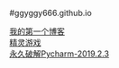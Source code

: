 #ggyggy666.github.io

[我的第一个博客](http://ggy.44pp.vip/2020/01/03/%E4%B8%AA%E4%BA%BA%E5%8D%9A%E5%AE%A2%E7%AE%80%E8%BF%B0/#more)  
[精灵游戏](https://github.com/ggyggy666/ggyggy666.github.io/releases)  
[永久破解Pycharm-2019.2.3](http://ggy.44pp.vip/2020/01/16/%E6%B0%B8%E4%B9%85%E7%A0%B4%E8%A7%A3pycharm2019-2.3%E7%9A%84%E6%96%B9%E6%B3%95/#more)